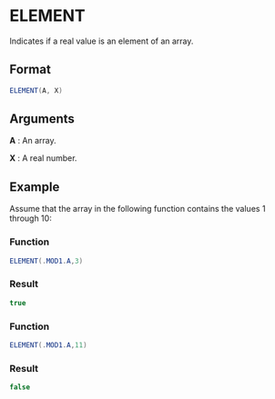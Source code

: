 # ELEMENT

Indicates if a real value is an element of an array.


## Format
```java
ELEMENT(A, X)
```

## Arguments
 
**A**
: An array.

**X**
: A real number.

## Example
Assume that the array in the following function contains the values 1 through 10:
 
### Function
```java
ELEMENT(.MOD1.A,3)
```

### Result
```java
true
```
### Function
```java
ELEMENT(.MOD1.A,11)
```

### Result
```java
false
```
